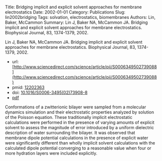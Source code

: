 Title: Bridging implicit and explicit solvent approaches for membrane electrostatics
Date: 2002-01-01
Category: Publications
Slug: lin2002bridging
Tags: solvation, electrostatics, biomembranes
Authors: Lin, Baker, McCammon
Summary: Lin J, Baker NA, McCammon JA. Bridging implicit and explicit solvent approaches for membrane electrostatics. Biophysical Journal, 83, 1374-1379, 2002. 

Lin J, Baker NA, McCammon JA. Bridging implicit and explicit solvent approaches for membrane electrostatics. Biophysical Journal, 83, 1374-1379, 2002. 

* url: [http://www.sciencedirect.com/science/article/pii/S0006349502739088](http://www.sciencedirect.com/science/article/pii/S0006349502739088)
* pmid: [12202363](12202363)
* doi: [10.1016/S0006-3495(02)73908-8](10.1016/S0006-3495(02)73908-8)
* [pdf](http://sobolevnrm.github.io/papers/lin2002bridging.pdf)

Conformations of a zwitterionic bilayer were sampled from a molecular dynamics simulation and their electrostatic properties analyzed by solution of the Poisson equation. These traditionally implicit electrostatic calculations were performed in the presence of varying amounts of explicit solvent to assess the magnitude of error introduced by a uniform dielectric description of water surrounding the bilayer. It was observed that membrane dipole potential calculations in the presence of explicit water were significantly different than wholly implicit solvent calculations with the calculated dipole potential converging to a reasonable value when four or more hydration layers were included explicitly.
